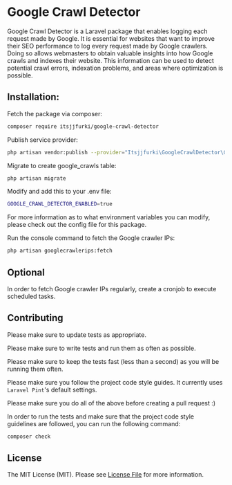 # Google Crawl Detector

Google Crawl Detector is a Laravel package that enables logging each request made by Google. It is essential for websites that want to improve their SEO performance to log every request made by Google crawlers. Doing so allows webmasters to obtain valuable insights into how Google crawls and indexes their website. This information can be used to detect potential crawl errors, indexation problems, and areas where optimization is possible.

## Installation:

Fetch the package via composer:

```bash
composer require itsjjfurki/google-crawl-detector
```

Publish service provider:

```bash
php artisan vendor:publish --provider="Itsjjfurki\GoogleCrawlDetector\GoogleCrawlDetectorServiceProvider"
```

Migrate to create google_crawls table:

```bash
php artisan migrate
```

Modify and add this to your .env file:

```bash
GOOGLE_CRAWL_DETECTOR_ENABLED=true
```

For more information as to what environment variables you can modify, please check out the config file for this package.

Run the console command to fetch the Google crawler IPs:

```bash
php artisan googlecrawlerips:fetch
```

## Optional

In order to fetch Google crawler IPs regularly, create a cronjob to execute scheduled tasks.

## Contributing

Please make sure to update tests as appropriate.

Please make sure to write tests and run them as often as possible.

Please make sure to keep the tests fast (less than a second) as you will be running them often.

Please make sure you follow the project code style guides. It currently uses `Laravel Pint`'s default settings.

Please make sure you do all of the above before creating a pull request :)

In order to run the tests and make sure that the project code style guidelines are followed, you can run the following command:

```bash
composer check
```

## License

The MIT License (MIT). Please see [License File](LICENSE.md) for more information.
